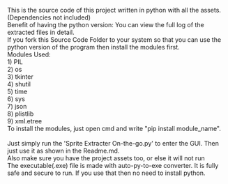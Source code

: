 This is the source code of this project written in python with all the assets.(Dependencies not included)
<br>Benefit of having the python version: You can view the full log of the extracted files in detail.
<br>If you fork this Source Code Folder to your system so that you can use the python version of the program then install the modules first.
<br>Modules Used:
<br>1) PIL
<br>2) os
<br>3) tkinter
<br>4) shutil
<br>5) time
<br>6) sys
<br>7) json
<br>8) plistlib
<br>9) xml.etree
<br>To install the modules, just open cmd and write "pip install module_name".
<br>
<br>Just simply run the 'Sprite Extracter On-the-go.py' to enter the GUI. Then just use it as shown in the Readme.md.
<br>Also make sure you have the project assets too, or else it will not run
<br>The executable(.exe) file is made with auto-py-to-exe converter. It is fully safe and secure to run. If you use that then no need to install python.
